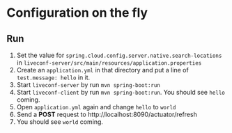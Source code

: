 # Configuration on the fly

## Run

1. Set the value for `spring.cloud.config.server.native.search-locations` in `liveconf-server/src/main/resources/application.properties`
2. Create an `application.yml` in that directory and put a line of `test.message: hello` in it.
3. Start `liveconf-server` by run `mvn spring-boot:run`
4. Start `liveconf-client` by run `mvn spring-boot:run`. You should see `hello` coming.
5. Open `application.yml` again and change `hello` to `world`
6. Send a **POST** request to http://localhost:8090/actuator/refresh
7.  You should see `world` coming.
